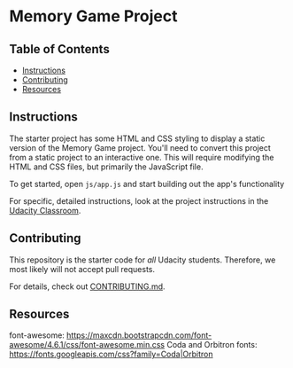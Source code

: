 # Memory Game Project

## Table of Contents

* [Instructions](#instructions)
* [Contributing](#contributing)
* [Resources](#resources)

## Instructions

The starter project has some HTML and CSS styling to display a static version of the Memory Game project. You'll need to convert this project from a static project to an interactive one. This will require modifying the HTML and CSS files, but primarily the JavaScript file.

To get started, open `js/app.js` and start building out the app's functionality

For specific, detailed instructions, look at the project instructions in the [Udacity Classroom](https://classroom.udacity.com/me).

## Contributing

This repository is the starter code for _all_ Udacity students. Therefore, we most likely will not accept pull requests.

For details, check out [CONTRIBUTING.md](CONTRIBUTING.md).

## Resources

font-awesome:
https://maxcdn.bootstrapcdn.com/font-awesome/4.6.1/css/font-awesome.min.css
Coda and Orbitron fonts:
https://fonts.googleapis.com/css?family=Coda|Orbitron
